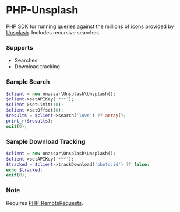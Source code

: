 # PHP-Unsplash
PHP SDK for running queries against the millions of icons provided by
[Unsplash](https://unsplash.com). Includes recursive searches.

### Supports
- Searches
- Download tracking

### Sample Search
``` php
$client = new onassar\Unsplash\Unsplash();
$client->setAPIKey('***');
$client->setLimit(10);
$client->setOffset(0);
$results = $client->search('love') ?? array();
print_r($results);
exit(0);
```

### Sample Download Tracking
``` php
$client = new onassar\Unsplash\Unsplash();
$client->setAPIKey('***');
$tracked = $client->trackDownload('photo:id') ?? false;
echo $tracked;
exit(0);
```

### Note
Requires
[PHP-RemoteRequests](https://github.com/onassar/PHP-RemoteRequests).
